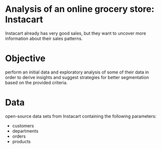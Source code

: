 # Analysis of an online grocery store: Instacart
Instacart already has very good sales, but they want to uncover more information about their sales patterns.
# Objective
perform an initial data and exploratory analysis of some of their data in order
to derive insights and suggest strategies for better segmentation based on the provided criteria.
# Data
open-source data sets from Instacart containing the following parameters:
- customers
- departments
- orders
- products
